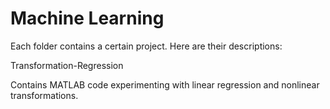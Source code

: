# Machine Learning

Each folder contains a certain project. Here are their descriptions:


Transformation-Regression

Contains MATLAB code experimenting with linear regression and nonlinear transformations.
